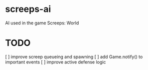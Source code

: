 # screeps-ai
AI used in the game Screeps: World

# TODO
[ ] improve screep queueing and spawning
[ ] add Game.notify() to important events
[ ] improve active defense logic
